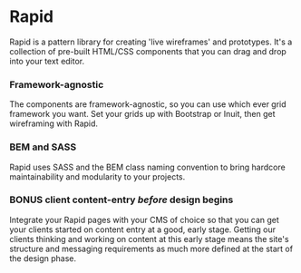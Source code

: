 # Rapid

Rapid is a pattern library for creating 'live wireframes' and prototypes. It's a collection of pre-built HTML/CSS components that you can drag and drop into your text editor. 

### Framework-agnostic

The components are framework-agnostic, so you can use which ever grid framework you want. Set your grids up with Bootstrap or Inuit, then get wireframing with Rapid. 

### BEM and SASS

Rapid uses SASS and the BEM class naming convention to bring hardcore maintainability and modularity to your projects. 

### BONUS client content-entry _before_ design begins

Integrate your Rapid pages with your CMS of choice so that you can get your clients started on content entry at a good, early stage. Getting our clients thinking and working on content at this early stage means the site's structure and messaging requirements as much more defined at the start of the design phase. 
